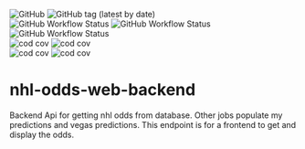 ![GitHub](https://img.shields.io/github/license/cole-titze/nhl-odds-web-backend?color=brightgreen)
![GitHub tag (latest by date)](https://img.shields.io/github/v/tag/cole-titze/nhl-odds-web-backend?label=Release)
\
![GitHub Workflow Status](https://img.shields.io/github/actions/workflow/status/cole-titze/nhl-odds-web-backend/build.yml?label=Build)
![GitHub Workflow Status](https://img.shields.io/github/actions/workflow/status/cole-titze/nhl-odds-web-backend/test.yml?label=Tests)
![GitHub Workflow Status](https://img.shields.io/github/actions/workflow/status/cole-titze/nhl-odds-web-backend/docker-publish.yml?label=Docker%20Publish)
\
![cod cov](https://nhlblobstorage.blob.core.windows.net/repobadges/nhlOddsWebBackedBusinessLogicBadge.svg)
![cod cov](https://nhlblobstorage.blob.core.windows.net/repobadges/nhlOddsWebBackedEntitiesBadge.svg)
\
![cod cov](https://nhlblobstorage.blob.core.windows.net/repobadges/nhlOddsWebBackedWebApiBadge.svg)
![cod cov](https://nhlblobstorage.blob.core.windows.net/repobadges/nhlOddsWebBackedDataAccessBadge.svg)

# nhl-odds-web-backend
Backend Api for getting nhl odds from database. Other jobs populate my predictions and vegas predictions. This endpoint is for a frontend to get and display the odds.

